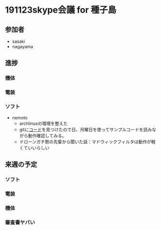 # 191123skype会議 for 種子島
## 参加者
* sasaki
* nagayama


## 進捗
### 機体
### 電装
### ソフト
* nemoto
	* archlinuxの環境を整えた
	* gitに[コード](https://github.com/adafruit/Adafruit_CircuitPython_INA260)を見つけたので日、月曜日を使ってサンプルコードを読みながら動作確認してみる。  
	* ドローンガチ勢の先輩から聞いた話：マドウィックフィルタは動作が軽くていいらしい

## 来週の予定
### ソフト
### 電装
### 機体
### **審査書ヤバい**


